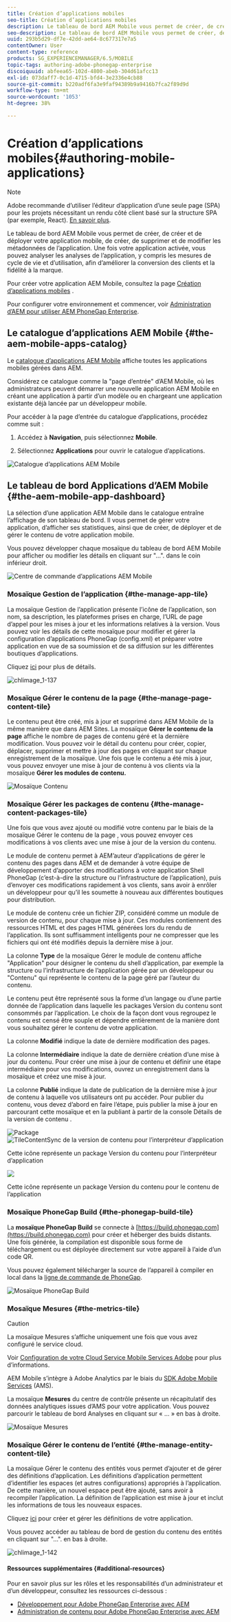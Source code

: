 ```yaml
---
title: Création d’applications mobiles
seo-title: Création d’applications mobiles
description: Le tableau de bord AEM Mobile vous permet de créer, de créer et de déployer votre application mobile, de créer, de supprimer et de modifier les métadonnées de l’application. Consultez cette page pour en savoir plus.
seo-description: Le tableau de bord AEM Mobile vous permet de créer, de créer et de déployer votre application mobile, de créer, de supprimer et de modifier les métadonnées de l’application. Consultez cette page pour en savoir plus.
uuid: 293b5d29-df7e-42dd-ae64-8c677317e7a5
contentOwner: User
content-type: reference
products: SG_EXPERIENCEMANAGER/6.5/MOBILE
topic-tags: authoring-adobe-phonegap-enterprise
discoiquuid: abfeea65-102d-4800-abeb-304d61afcc13
exl-id: 073daff7-0c1d-4715-bfd4-3e2336e4cb88
source-git-commit: b220adf6fa3e9faf94389b9a9416b7fca2f89d9d
workflow-type: tm+mt
source-wordcount: '1053'
ht-degree: 38%

---
```


# Création d’applications mobiles{#authoring-mobile-applications}

>[!NOTE]
>
>Adobe recommande d’utiliser l’éditeur d’application d’une seule page (SPA) pour les projets nécessitant un rendu côté client basé sur la structure SPA (par exemple, React). [En savoir plus](/help/sites-developing/spa-overview.md).

Le tableau de bord AEM Mobile vous permet de créer, de créer et de déployer votre application mobile, de créer, de supprimer et de modifier les métadonnées de l’application. Une fois votre application activée, vous pouvez analyser les analyses de l’application, y compris les mesures de cycle de vie et d’utilisation, afin d’améliorer la conversion des clients et la fidélité à la marque.

Pour créer votre application AEM Mobile, consultez la page [Création d’applications mobiles](/help/mobile/building-app-mobile-phonegap.md) .

Pour configurer votre environnement et commencer, voir [Administration d’AEM pour utiliser AEM PhoneGap Enterprise](/help/mobile/administer-phonegap.md).

## Le catalogue d’applications AEM Mobile {#the-aem-mobile-apps-catalog}

Le [catalogue d’applications AEM Mobile](http://localhost:4502/aem/apps.html/content/phonegap) affiche toutes les applications mobiles gérées dans AEM.

Considérez ce catalogue comme la &quot;page d’entrée&quot; d’AEM Mobile, où les administrateurs peuvent démarrer une nouvelle application AEM Mobile en créant une application à partir d’un modèle ou en chargeant une application existante déjà lancée par un développeur mobile.

Pour accéder à la page d’entrée du catalogue d’applications, procédez comme suit :

1. Accédez à **Navigation**, puis sélectionnez **Mobile**.

1. Sélectionnez **Applications** pour ouvrir le catalogue d’applications.

![Catalogue d’applications AEM Mobile](assets/chlimage_1-135.png)

## Le tableau de bord Applications d’AEM Mobile {#the-aem-mobile-app-dashboard}

La sélection d’une application AEM Mobile dans le catalogue entraîne l’affichage de son tableau de bord. Il vous permet de gérer votre application, d’afficher ses statistiques, ainsi que de créer, de déployer et de gérer le contenu de votre application mobile.

Vous pouvez développer chaque mosaïque du tableau de bord AEM Mobile pour afficher ou modifier les détails en cliquant sur &quot;...&quot;. dans le coin inférieur droit.

![Centre de commande d’applications AEM Mobile](assets/chlimage_1-136.png)

### Mosaïque Gestion de l’application {#the-manage-app-tile}

La mosaïque Gestion de l’application présente l’icône de l’application, son nom, sa description, les plateformes prises en charge, l’URL de page d’appel pour les mises à jour et les informations relatives à la version. Vous pouvez voir les détails de cette mosaïque pour modifier et gérer la configuration d’applications PhoneGap (config.xml) et préparer votre application en vue de sa soumission et de sa diffusion sur les différentes boutiques d’applications.

Cliquez [ici](/help/mobile/phonegap-app-details-tile.md) pour plus de détails.

![chlimage_1-137](assets/chlimage_1-137.png)

### Mosaïque Gérer le contenu de la page {#the-manage-page-content-tile}

Le contenu peut être créé, mis à jour et supprimé dans AEM Mobile de la même manière que dans AEM Sites. La mosaïque **Gérer le contenu de la page** affiche le nombre de pages de contenu géré et la dernière modification. Vous pouvez voir le détail du contenu pour créer, copier, déplacer, supprimer et mettre à jour des pages en cliquant sur chaque enregistrement de la mosaïque. Une fois que le contenu a été mis à jour, vous pouvez envoyer une mise à jour de contenu à vos clients via la mosaïque **Gérer les modules de contenu.**

![Mosaïque Contenu](assets/chlimage_1-138.png)

### Mosaïque Gérer les packages de contenu {#the-manage-content-packages-tile}

Une fois que vous avez ajouté ou modifié votre contenu par le biais de la mosaïque Gérer le contenu de la page , vous pouvez envoyer ces modifications à vos clients avec une mise à jour de la version du contenu.

Le module de contenu permet à AEM’auteur d’applications de gérer le contenu des pages dans AEM et de demander à votre équipe de développement d’apporter des modifications à votre application Shell PhoneGap (c’est-à-dire la structure ou l’infrastructure de l’application), puis d’envoyer ces modifications rapidement à vos clients, sans avoir à enrôler un développeur pour qu’il les soumette à nouveau aux différentes boutiques pour distribution.

Le module de contenu crée un fichier ZIP, considéré comme un module de version de contenu, pour chaque mise à jour. Ces modules contiennent des ressources HTML et des pages HTML générées lors du rendu de l’application. Ils sont suffisamment intelligents pour ne compresser que les fichiers qui ont été modifiés depuis la dernière mise à jour.

La colonne **Type** de la mosaïque Gérer le module de contenu affiche &quot;Application&quot; pour désigner le contenu du shell d’application, par exemple la structure ou l’infrastructure de l’application gérée par un développeur ou &quot;Contenu&quot; qui représente le contenu de la page géré par l’auteur du contenu.

Le contenu peut être représenté sous la forme d’un langage ou d’une partie donnée de l’application dans laquelle les packages Version du contenu sont consommés par l’application. Le choix de la façon dont vous regroupez le contenu est censé être souple et dépendre entièrement de la manière dont vous souhaitez gérer le contenu de votre application.

La colonne **Modifié** indique la date de dernière modification des pages.

La colonne **Intermédiaire** indique la date de dernière création d’une mise à jour du contenu. Pour créer une mise à jour de contenu et définir une étape intermédiaire pour vos modifications, ouvrez un enregistrement dans la mosaïque et créez une mise à jour.

La colonne **Publié** indique la date de publication de la dernière mise à jour de contenu à laquelle vos utilisateurs ont pu accéder. Pour publier du contenu, vous devez d’abord en faire l’étape, puis publier la mise à jour en parcourant cette mosaïque et en la publiant à partir de la console Détails de la version de contenu .

![Package ](assets/chlimage_1-139.png) ![TileContentSync de la version de contenu pour l’interpréteur d’application](do-not-localize/chlimage_1-5.png)

Cette icône représente un package Version du contenu pour l’interpréteur d’application

![](do-not-localize/chlimage_1-6.png)

Cette icône représente un package Version du contenu pour le contenu de l’application

### Mosaïque PhoneGap Build {#the-phonegap-build-tile}

La **mosaïque PhoneGap Build** se connecte à [https://build.phonegap.com](https://build.phonegap.com) pour créer et héberger des buids distants. Une fois générée, la compilation est disponible sous forme de téléchargement ou est déployée directement sur votre appareil à l’aide d’un code QR.

Vous pouvez également télécharger la source de l’appareil à compiler en local dans la [ligne de commande de PhoneGap](https://docs.phonegap.com/en/3.5.0/guide_cli_index.md.html).

![Mosaïque PhoneGap Build](assets/chlimage_1-140.png)

### Mosaïque Mesures {#the-metrics-tile}

>[!CAUTION]
>
>La mosaïque Mesures s’affiche uniquement une fois que vous avez configuré le service cloud.
>
>Voir [Configuration de votre Cloud Service Mobile Services Adobe](/help/mobile/configure-adobe-mobile-cloud-service.md) pour plus d’informations.

AEM Mobile s’intègre à Adobe Analytics par le biais du [SDK Adobe Mobile Services](https://www.adobe.com/ca/solutions/digital-marketing/mobile-services/app-sdk.html) (AMS).

La mosaïque **Mesures** du centre de contrôle présente un récapitulatif des données analytiques issues d’AMS pour votre application. Vous pouvez parcourir le tableau de bord Analyses en cliquant sur « … » en bas à droite.

![Mosaïque Mesures](assets/chlimage_1-141.png)

### Mosaïque Gérer le contenu de l’entité {#the-manage-entity-content-tile}

La mosaïque Gérer le contenu des entités vous permet d’ajouter et de gérer des définitions d’application. Les définitions d’application permettent d’identifier les espaces (et autres configurations) appropriés à l’application. De cette manière, un nouvel espace peut être ajouté, sans avoir à recompiler l’application. La définition de l’application est mise à jour et inclut les informations de tous les nouveaux espaces.

Cliquez [ici](/help/mobile/phonegap-app-definitions.md) pour créer et gérer les définitions de votre application.

Vous pouvez accéder au tableau de bord de gestion du contenu des entités en cliquant sur &quot;...&quot;. en bas à droite.

![chlimage_1-142](assets/chlimage_1-142.png)

#### Ressources supplémentaires {#additional-resources}

Pour en savoir plus sur les rôles et les responsabilités d’un administrateur et d’un développeur, consultez les ressources ci-dessous :

* [Développement pour Adobe PhoneGap Enterprise avec AEM](/help/mobile/developing-in-phonegap.md)
* [Administration de contenu pour Adobe PhoneGap Enterprise avec AEM](/help/mobile/administer-phonegap.md)
